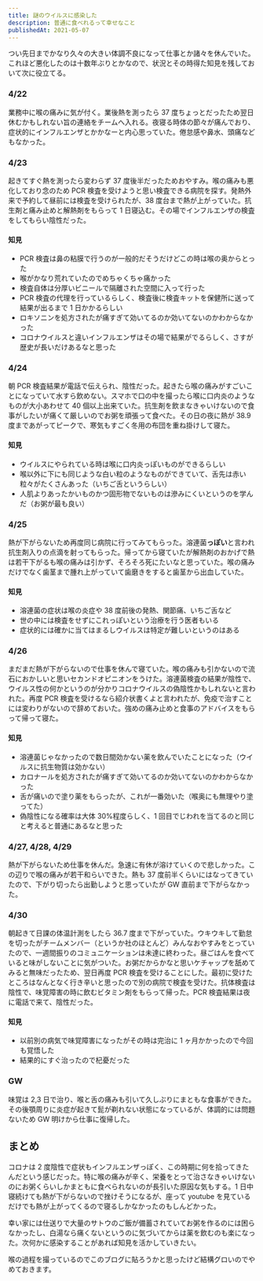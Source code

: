 ```yaml
---
title: 謎のウイルスに感染した
description: 普通に食べれるって幸せなこと
publishedAt: 2021-05-07
---
```


つい先日までかなり久々の大きい体調不良になって仕事とか諸々を休んでいた。これほど悪化したのは十数年ぶりとかなので、状況とその時得た知見を残しておいて次に役立てる。

### 4/22

業務中に喉の痛みに気が付く。業後熱を測ったら 37 度ちょっとだったため翌日休むかもしれない旨の連絡をチームへ入れる。夜寝る時体の節々が痛んでおり、症状的にインフルエンザとかかなーと内心思っていた。倦怠感や鼻水、頭痛などもなかった。

### 4/23

起きてすぐ熱を測ったら変わらず 37 度後半だったためおやすみ。喉の痛みも悪化しており念のため PCR 検査を受けようと思い検査できる病院を探す。発熱外来で予約して昼前には検査を受けられたが、38 度台まで熱が上がっていた。抗生剤と痛み止めと解熱剤をもらって 1 日寝込む。その場でインフルエンザの検査をしてもらい陰性だった。

#### 知見

- PCR 検査は鼻の粘膜で行うのが一般的だそうだけどこの時は喉の奥からとった
- 喉がかなり荒れていたのでめちゃくちゃ痛かった
- 検査自体は分厚いビニールで隔離された空間に入って行った
- PCR 検査の代理を行っているらしく、検査後に検査キットを保健所に送って結果が出るまで 1 日かかるらしい
- ロキソニンを処方されたが痛すぎて効いてるのか効いてないのかわからなかった
- コロナウイルスと違いインフルエンザはその場で結果がでるらしく、さすが歴史が長いだけあるなと思った

### 4/24

朝 PCR 検査結果が電話で伝えられ、陰性だった。起きたら喉の痛みがすごいことになっていて水すら飲めない。スマホで口の中を撮ったら喉に口内炎のようなものが大小あわせて 40 個以上出来ていた。抗生剤を飲まなきゃいけないので食事がしたいが痛くて厳しいのでお粥を頑張って食べた。その日の夜に熱が 38.9 度まであがってピークで、寒気もすごく冬用の布団を重ね掛けして寝た。

#### 知見

- ウイルスにやられている時は喉に口内炎っぽいものができるらしい
- 喉以外に下にも同じような白い粒のようなものができていて、舌先は赤い粒々がたくさんあった（いちご舌というらしい）
- 人肌よりあったかいものかつ固形物でないものは滲みにくいというのを学んだ（お粥が最も良い）

### 4/25

熱が下がらないため再度同じ病院に行ってみてもらった。溶連菌**っぽい**と言われ抗生剤入りの点滴を射ってもらった。帰ってから寝ていたが解熱剤のおかげで熱は若干下がるも喉の痛みは引かず、そろそろ死にたいなと思っていた。喉の痛みだけでなく歯茎まで腫れ上がっていて歯磨きをすると歯茎から出血していた。

#### 知見

- 溶連菌の症状は喉の炎症や 38 度前後の発熱、関節痛、いちご舌など
- 世の中には検査をせずにこれっぽいという治療を行う医者もいる
- 症状的には確かに当てはまるしウイルスは特定が難しいというのはある

### 4/26

まだまだ熱が下がらないので仕事を休んで寝ていた。喉の痛みも引かないので流石におかしいと思いセカンドオピニオンをうけた。溶連菌検査の結果が陰性で、ウイルス性の何かというのが分かりコロナウイルスの偽陰性かもしれないと言われた。再度 PCR 検査を受けるなら紹介状書くよと言われたが、免疫で治すことには変わりがないので辞めておいた。強めの痛み止めと食事のアドバイスをもらって帰って寝た。

#### 知見

- 溶連菌じゃなかったので数日間効かない薬を飲んでいたことになった（ウイルスに抗生物質は効かない）
- カロナールを処方されたが痛すぎて効いてるのか効いてないのかわからなかった
- 舌が痛いので塗り薬をもらったが、これが一番効いた（喉奥にも無理やり塗ってた）
- 偽陰性になる確率は大体 30%程度らしく、1 回目でじわれを当てるのと同じと考えると普通にあるなと思った

### 4/27, 4/28, 4/29

熱が下がらないため仕事を休んだ。急速に有休が溶けていくので悲しかった。この辺りで喉の痛みが若干和らいできた。熱も 37 度前半くらいにはなってきていたので、下がり切ったら出勤しようと思っていたが GW 直前まで下がらなかった。

### 4/30

朝起きて日課の体温計測をしたら 36.7 度まで下がっていた。ウキウキして勤怠を切ったがチームメンバー（というか社のほとんど）みんなおやすみをとっていたので、一週間振りのコミュニケーションは未達に終わった。昼ごはんを食べていると味がしないことに気がついた。お粥だからかなと思いケチャップを舐めてみると無味だったため、翌日再度 PCR 検査を受けることにした。最初に受けたところはなんとなく行き辛いと思ったので別の病院で検査を受けた。抗体検査は陰性で、味覚障害の時に飲むビタミン剤をもらって帰った。PCR 検査結果は夜に電話で来て、陰性だった。

#### 知見

- 以前別の病気で味覚障害になったがその時は完治に 1 ヶ月かかったので今回も覚悟した
- 結果的にすぐ治ったので杞憂だった

### GW

味覚は 2,3 日で治り、喉と舌の痛みも引いて久しぶりにまともな食事ができた。その後顎周りに炎症が起きて髭が剃れない状態になっているが、体調的には問題ないため GW 明けから仕事に復帰した。

## まとめ

コロナは 2 度陰性で症状もインフルエンザっぽく、この時期に何を拾ってきたんだという感じだった。特に喉の痛みが辛く、栄養をとって治さなきゃいけないのにお粥くらいしかまともに食べられないのが長引いた原因な気もする。1 日中寝続けても熱が下がらないので挫けそうになるが、座って youtube を見ているだけでも熱が上がってくるので寝るしかなかったのもしんどかった。

幸い家には仕送りで大量のサトウのご飯が備蓄されていてお粥を作るのには困らなかったし、白湯なら痛くないというのに気づいてからは薬を飲むのも楽になった。次何かに感染することがあれば知見を活かしていきたい。

喉の過程を撮っているのでこのブログに貼ろうかと思ったけど結構グロいのでやめておきます。
